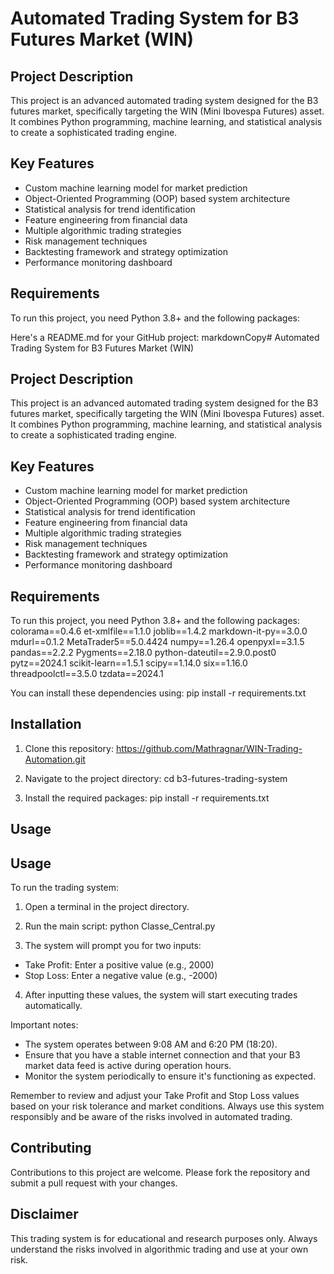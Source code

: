 # Automated Trading System for B3 Futures Market (WIN)

## Project Description

This project is an advanced automated trading system designed for the B3 futures market, specifically targeting the WIN (Mini Ibovespa Futures) asset. It combines Python programming, machine learning, and statistical analysis to create a sophisticated trading engine.

## Key Features

- Custom machine learning model for market prediction
- Object-Oriented Programming (OOP) based system architecture
- Statistical analysis for trend identification
- Feature engineering from financial data
- Multiple algorithmic trading strategies
- Risk management techniques
- Backtesting framework and strategy optimization
- Performance monitoring dashboard

## Requirements

To run this project, you need Python 3.8+ and the following packages:

Here's a README.md for your GitHub project:
markdownCopy# Automated Trading System for B3 Futures Market (WIN)

## Project Description

This project is an advanced automated trading system designed for the B3 futures market, specifically targeting the WIN (Mini Ibovespa Futures) asset. It combines Python programming, machine learning, and statistical analysis to create a sophisticated trading engine.

## Key Features

- Custom machine learning model for market prediction
- Object-Oriented Programming (OOP) based system architecture
- Statistical analysis for trend identification
- Feature engineering from financial data
- Multiple algorithmic trading strategies
- Risk management techniques
- Backtesting framework and strategy optimization
- Performance monitoring dashboard

## Requirements

To run this project, you need Python 3.8+ and the following packages:
colorama==0.4.6
et-xmlfile==1.1.0
joblib==1.4.2
markdown-it-py==3.0.0
mdurl==0.1.2
MetaTrader5==5.0.4424
numpy==1.26.4
openpyxl==3.1.5
pandas==2.2.2
Pygments==2.18.0
python-dateutil==2.9.0.post0
pytz==2024.1
scikit-learn==1.5.1
scipy==1.14.0
six==1.16.0
threadpoolctl==3.5.0
tzdata==2024.1

You can install these dependencies using:
pip install -r requirements.txt

## Installation

1. Clone this repository:
https://github.com/Mathragnar/WIN-Trading-Automation.git

2. Navigate to the project directory:
cd b3-futures-trading-system

3. Install the required packages:
pip install -r requirements.txt

## Usage

## Usage

To run the trading system:

1. Open a terminal in the project directory.

2. Run the main script:
python Classe_Central.py

3. The system will prompt you for two inputs:
- Take Profit: Enter a positive value (e.g., 2000)
- Stop Loss: Enter a negative value (e.g., -2000)

4. After inputting these values, the system will start executing trades automatically.

Important notes:
- The system operates between 9:08 AM and 6:20 PM (18:20).
- Ensure that you have a stable internet connection and that your B3 market data feed is active during operation hours.
- Monitor the system periodically to ensure it's functioning as expected.

Remember to review and adjust your Take Profit and Stop Loss values based on your risk tolerance and market conditions. Always use this system responsibly and be aware of the risks involved in automated trading.

## Contributing

Contributions to this project are welcome. Please fork the repository and submit a pull request with your changes.

## Disclaimer

This trading system is for educational and research purposes only. Always understand the risks involved in algorithmic trading and use at your own risk.
